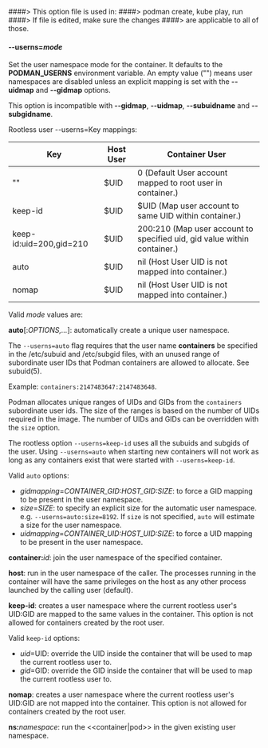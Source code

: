 ####> This option file is used in:
####>   podman create, kube play, run
####> If file is edited, make sure the changes
####> are applicable to all of those.
#### **--userns**=*mode*

Set the user namespace mode for the container. It defaults to the **PODMAN_USERNS** environment variable. An empty value ("") means user namespaces are disabled unless an explicit mapping is set with the **--uidmap** and **--gidmap** options.

This option is incompatible with **--gidmap**, **--uidmap**, **--subuidname** and **--subgidname**.

Rootless user --userns=Key mappings:

Key       | Host User |  Container User
----------|---------------|---------------------
""        |$UID         |0 (Default User account mapped to root user in container.)
keep-id   |$UID         |$UID (Map user account to same UID within container.)
keep-id:uid=200,gid=210 |$UID| 200:210 (Map user account to specified uid, gid value within container.)
auto      |$UID         | nil (Host User UID is not mapped into container.)
nomap     |$UID         | nil (Host User UID is not mapped into container.)

Valid _mode_ values are:

**auto**[:_OPTIONS,..._]: automatically create a unique user namespace.

The `--userns=auto` flag requires that the user name __containers__ be specified in the /etc/subuid and /etc/subgid files, with an unused range of subordinate user IDs that Podman containers are allowed to allocate. See subuid(5).

Example: `containers:2147483647:2147483648`.

Podman allocates unique ranges of UIDs and GIDs from the `containers` subordinate user ids. The size of the ranges is based on the number of UIDs required in the image. The number of UIDs and GIDs can be overridden with the `size` option.

The rootless option `--userns=keep-id` uses all the subuids and subgids of the user. Using `--userns=auto` when starting new containers will not work as long as any containers exist that were started with `--userns=keep-id`.

  Valid `auto` options:

  - *gidmapping*=_CONTAINER\_GID:HOST\_GID:SIZE_: to force a GID mapping to be present in the user namespace.
  - *size*=_SIZE_: to specify an explicit size for the automatic user namespace. e.g. `--userns=auto:size=8192`. If `size` is not specified, `auto` will estimate a size for the user namespace.
  - *uidmapping*=_CONTAINER\_UID:HOST\_UID:SIZE_: to force a UID mapping to be present in the user namespace.

**container:**_id_: join the user namespace of the specified container.

**host**: run in the user namespace of the caller. The processes running in the container will have the same privileges on the host as any other process launched by the calling user (default).

**keep-id**: creates a user namespace where the current rootless user's UID:GID are mapped to the same values in the container. This option is not allowed for containers created by the root user.

  Valid `keep-id` options:

  - *uid*=UID: override the UID inside the container that will be used to map the current rootless user to.
  - *gid*=GID: override the GID inside the container that will be used to map the current rootless user to.

**nomap**: creates a user namespace where the current rootless user's UID:GID are not mapped into the container. This option is not allowed for containers created by the root user.

**ns:**_namespace_: run the <<container|pod>> in the given existing user namespace.
